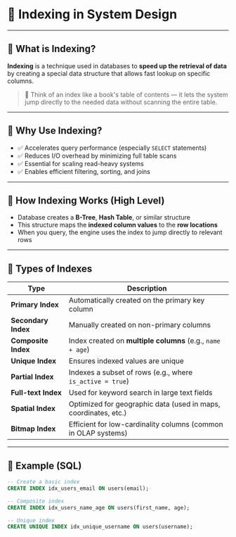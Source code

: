 
# 📇 Indexing in System Design

---

## 🔹 What is Indexing?

**Indexing** is a technique used in databases to **speed up the retrieval of data** by creating a special data structure that allows fast lookup on specific columns.

> 📌 Think of an index like a book's table of contents — it lets the system jump directly to the needed data without scanning the entire table.

---

## 🔹 Why Use Indexing?

- ✅ Accelerates query performance (especially `SELECT` statements)
- ✅ Reduces I/O overhead by minimizing full table scans
- ✅ Essential for scaling read-heavy systems
- ✅ Enables efficient filtering, sorting, and joins

---

## 🔹 How Indexing Works (High Level)

- Database creates a **B-Tree**, **Hash Table**, or similar structure
- This structure maps the **indexed column values** to the **row locations**
- When you query, the engine uses the index to jump directly to relevant rows

---

## 🔹 Types of Indexes

| Type                | Description                                                                 |
|---------------------|-----------------------------------------------------------------------------|
| **Primary Index**    | Automatically created on the primary key column                            |
| **Secondary Index**  | Manually created on non-primary columns                                    |
| **Composite Index**  | Index created on **multiple columns** (e.g., `name + age`)                  |
| **Unique Index**     | Ensures indexed values are unique                                           |
| **Partial Index**    | Indexes a subset of rows (e.g., where `is_active = true`)                   |
| **Full-text Index**  | Used for keyword search in large text fields                               |
| **Spatial Index**    | Optimized for geographic data (used in maps, coordinates, etc.)             |
| **Bitmap Index**     | Efficient for low-cardinality columns (common in OLAP systems)              |

---

## 🔹 Example (SQL)

```sql
-- Create a basic index
CREATE INDEX idx_users_email ON users(email);

-- Composite index
CREATE INDEX idx_users_name_age ON users(first_name, age);

-- Unique index
CREATE UNIQUE INDEX idx_unique_username ON users(username);
